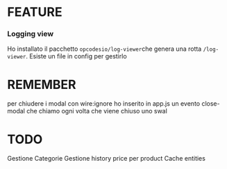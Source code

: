 # FEATURE

### Logging view

Ho installato il pacchetto `opcodesio/log-viewer`che genera una rotta `/log-viewer`.
Esiste un file in config per gestirlo

# REMEMBER

per chiudere i modal con wire:ignore ho inserito in app.js un evento close-modal che chiamo ogni volta che viene chiuso uno swal

# TODO
Gestione Categorie
Gestione history price per product
Cache entities
